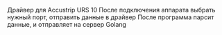 Драйвер для Accustrip URS 10
После подключения аппарата выбрать нужный порт, отправить данные в драйвер
После программа парсит данные, и отправляет на сервер Golang
